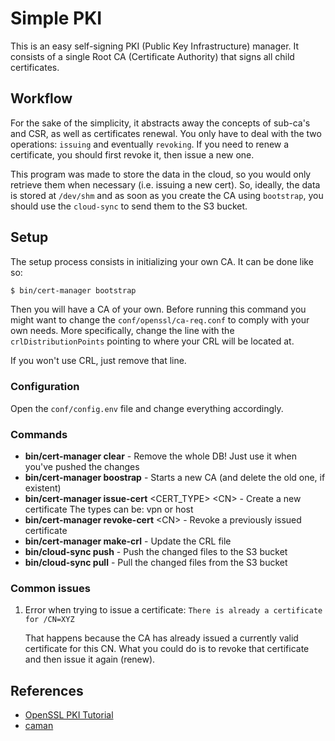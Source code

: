 # Simple PKI

This is an easy self-signing PKI (Public Key Infrastructure) manager. It consists of a single Root
CA (Certificate Authority) that signs all child certificates.

## Workflow

For the sake of the simplicity, it abstracts away the concepts of sub-ca's and CSR, as well as
certificates renewal. You only have to deal with the two operations: `issuing` and eventually
`revoking`. If you need to renew a certificate, you should first revoke it, then issue a new one.

This program was made to store the data in the cloud, so you would only retrieve them when necessary
(i.e. issuing a new cert). So, ideally, the data is stored at `/dev/shm` and as soon as you create
the CA using `bootstrap`, you should use the `cloud-sync` to send them to the S3 bucket.

## Setup

The setup process consists in initializing your own CA. It can be done like so:

```sh
$ bin/cert-manager bootstrap
```

Then you will have a CA of your own. Before running this command you might want to change the
`conf/openssl/ca-req.conf` to comply with your own needs. More specifically, change the line with
the `crlDistributionPoints` pointing to where your CRL will be located at.

If you won't use CRL, just remove that line.

### Configuration

Open the `conf/config.env` file and change everything accordingly.

### Commands

* **bin/cert-manager clear** - Remove the whole DB! Just use it when you've pushed the changes
* **bin/cert-manager boostrap** - Starts a new CA (and delete the old one, if existent)
* **bin/cert-manager issue-cert** \<CERT_TYPE\> \<CN\> - Create a new certificate
                                    The types can be: vpn or host
* **bin/cert-manager revoke-cert** \<CN\> - Revoke a previously issued certificate
* **bin/cert-manager make-crl** - Update the CRL file
* **bin/cloud-sync push** - Push the changed files to the S3 bucket
* **bin/cloud-sync pull** - Pull the changed files from the S3 bucket

### Common issues

1. Error when trying to issue a certificate: `There is already a certificate for /CN=XYZ`

   That happens because the CA has already issued a currently valid certificate for this CN. What
   you could do is to revoke that certificate and then issue it again (renew).

## References

* [OpenSSL PKI Tutorial](https://pki-tutorial.readthedocs.io/en/latest/index.html)
* [caman](https://github.com/radiac/caman)
